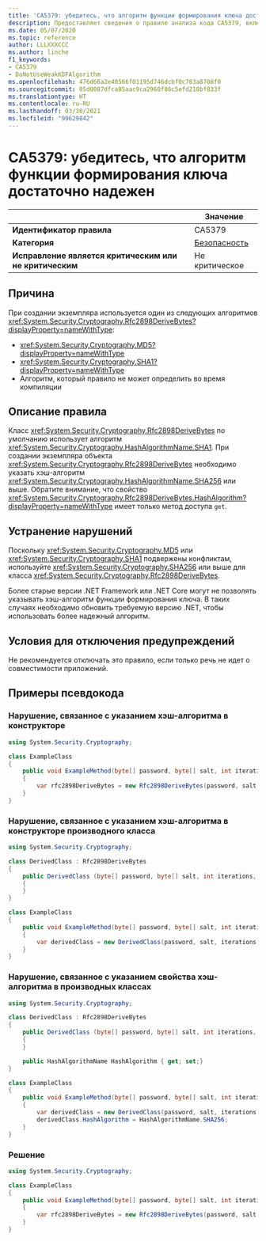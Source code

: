 ```yaml
---
title: 'CA5379: убедитесь, что алгоритм функции формирования ключа достаточно надежен (анализ кода)'
description: Предоставляет сведения о правиле анализа кода CA5379, включая причины нарушений и способы их устранения, а также условия отключения правила.
ms.date: 05/07/2020
ms.topic: reference
author: LLLXXXCCC
ms.author: linche
f1_keywords:
- CA5379
- DoNotUseWeakKDFAlgorithm
ms.openlocfilehash: 476d66a2e40566f01195d746dcbf0c783a8708f0
ms.sourcegitcommit: 05d0087dfca85aac9ca2960f86c5efd218bf833f
ms.translationtype: HT
ms.contentlocale: ru-RU
ms.lasthandoff: 03/30/2021
ms.locfileid: "99629842"
---
```

# <a name="ca5379-ensure-key-derivation-function-algorithm-is-sufficiently-strong"></a>CA5379: убедитесь, что алгоритм функции формирования ключа достаточно надежен

| | Значение |
|-|-|
| **Идентификатор правила** |CA5379|
| **Категория** |[Безопасность](security-warnings.md)|
| **Исправление является критическим или не критическим** |Не критическое|

## <a name="cause"></a>Причина

При создании экземпляра используется один из следующих алгоритмов <xref:System.Security.Cryptography.Rfc2898DeriveBytes?displayProperty=nameWithType>:

- <xref:System.Security.Cryptography.MD5?displayProperty=nameWithType>
- <xref:System.Security.Cryptography.SHA1?displayProperty=nameWithType>
- Алгоритм, который правило не может определить во время компиляции

## <a name="rule-description"></a>Описание правила

Класс <xref:System.Security.Cryptography.Rfc2898DeriveBytes> по умолчанию использует алгоритм <xref:System.Security.Cryptography.HashAlgorithmName.SHA1>. При создании экземпляра объекта <xref:System.Security.Cryptography.Rfc2898DeriveBytes> необходимо указать хэш-алгоритм <xref:System.Security.Cryptography.HashAlgorithmName.SHA256> или выше. Обратите внимание, что свойство <xref:System.Security.Cryptography.Rfc2898DeriveBytes.HashAlgorithm?displayProperty=nameWithType> имеет только метод доступа `get`.

## <a name="how-to-fix-violations"></a>Устранение нарушений

Поскольку <xref:System.Security.Cryptography.MD5> или <xref:System.Security.Cryptography.SHA1> подвержены конфликтам, используйте <xref:System.Security.Cryptography.SHA256> или выше для класса <xref:System.Security.Cryptography.Rfc2898DeriveBytes>.

Более старые версии .NET Framework или .NET Core могут не позволять указывать хэш-алгоритм функции формирования ключа. В таких случаях необходимо обновить требуемую версию .NET, чтобы использовать более надежный алгоритм.

## <a name="when-to-suppress-warnings"></a>Условия для отключения предупреждений

Не рекомендуется отключать это правило, если только речь не идет о совместимости приложений.

## <a name="pseudo-code-examples"></a>Примеры псевдокода

### <a name="specify-hash-algorithm-in-constructor-violation"></a>Нарушение, связанное с указанием хэш-алгоритма в конструкторе

```csharp
using System.Security.Cryptography;

class ExampleClass
{
    public void ExampleMethod(byte[] password, byte[] salt, int iterations, HashAlgorithmName hashAlgorithm)
    {
        var rfc2898DeriveBytes = new Rfc2898DeriveBytes(password, salt, iterations, HashAlgorithmName.MD5);
    }
}
```

### <a name="specify-hash-algorithm-in-derived-class-constructor-violation"></a>Нарушение, связанное с указанием хэш-алгоритма в конструкторе производного класса

```csharp
using System.Security.Cryptography;

class DerivedClass : Rfc2898DeriveBytes
{
    public DerivedClass (byte[] password, byte[] salt, int iterations, HashAlgorithmName hashAlgorithm) : base(password, salt, iterations, hashAlgorithm)
    {
    }
}

class ExampleClass
{
    public void ExampleMethod(byte[] password, byte[] salt, int iterations, HashAlgorithmName hashAlgorithm)
    {
        var derivedClass = new DerivedClass(password, salt, iterations, HashAlgorithmName.MD5);
    }
}
```

### <a name="set-hash-algorithm-property-in-derived-classes-violation"></a>Нарушение, связанное с указанием свойства хэш-алгоритма в производных классах

```csharp
using System.Security.Cryptography;

class DerivedClass : Rfc2898DeriveBytes
{
    public DerivedClass (byte[] password, byte[] salt, int iterations, HashAlgorithmName hashAlgorithm) : base(password, salt, iterations, hashAlgorithm)
    {
    }

    public HashAlgorithmName HashAlgorithm { get; set;}
}

class ExampleClass
{
    public void ExampleMethod(byte[] password, byte[] salt, int iterations, HashAlgorithmName hashAlgorithm)
    {
        var derivedClass = new DerivedClass(password, salt, iterations, HashAlgorithmName.MD5);
        derivedClass.HashAlgorithm = HashAlgorithmName.SHA256;
    }
}
```

### <a name="solution"></a>Решение

```csharp
using System.Security.Cryptography;

class ExampleClass
{
    public void ExampleMethod(byte[] password, byte[] salt, int iterations, HashAlgorithmName hashAlgorithm)
    {
        var rfc2898DeriveBytes = new Rfc2898DeriveBytes(password, salt, iterations, HashAlgorithmName.SHA256);
    }
}
```
